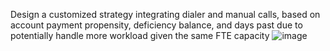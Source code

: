 Design a customized strategy integrating dialer and manual calls, based on account payment propensity, deficiency balance, and days past due to potentially handle more workload given the same FTE capacity
![image](https://github.com/bowenlong1/E-commerce-recommendation/assets/38050947/81a6a1ec-5152-4b34-a0c2-c718c6020f8d)

